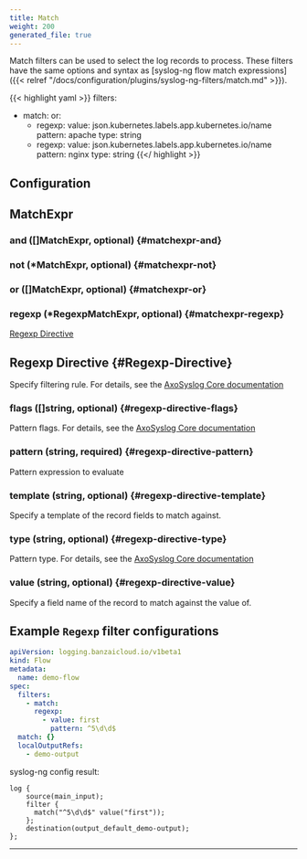 ```yaml
---
title: Match
weight: 200
generated_file: true
---
```


Match filters can be used to select the log records to process. These filters have the same options and syntax as [syslog-ng flow match expressions]({{< relref "/docs/configuration/plugins/syslog-ng-filters/match.md" >}}).

{{< highlight yaml >}}
  filters:
  - match:
      or:
      - regexp:
          value: json.kubernetes.labels.app.kubernetes.io/name
          pattern: apache
          type: string
      - regexp:
          value: json.kubernetes.labels.app.kubernetes.io/name
          pattern: nginx
          type: string
{{</ highlight >}}


## Configuration
## MatchExpr

### and ([]MatchExpr, optional) {#matchexpr-and}


### not (*MatchExpr, optional) {#matchexpr-not}


### or ([]MatchExpr, optional) {#matchexpr-or}


### regexp (*RegexpMatchExpr, optional) {#matchexpr-regexp}

[Regexp Directive](#Regexp-Directive) 



## Regexp Directive {#Regexp-Directive}


Specify filtering rule. For details, see the [AxoSyslog Core documentation](https://axoflow.com/docs/axosyslog-core/chapter-manipulating-messages/customizing-message-format/reference-template-functions/#template-function-list)


### flags ([]string, optional) {#regexp-directive-flags}

Pattern flags. For details, see the [AxoSyslog Core documentation](https://axoflow.com/docs/axosyslog-core/chapter-manipulating-messages/regular-expressions/reference-regexp-types/regexp-flags-options/) 


### pattern (string, required) {#regexp-directive-pattern}

Pattern expression to evaluate 


### template (string, optional) {#regexp-directive-template}

Specify a template of the record fields to match against. 


### type (string, optional) {#regexp-directive-type}

Pattern type. For details, see the [AxoSyslog Core documentation](https://axoflow.com/docs/axosyslog-core/chapter-manipulating-messages/regular-expressions/reference-regexp-types/regexp-type-options/) 


### value (string, optional) {#regexp-directive-value}

Specify a field name of the record to match against the value of. 




## Example `Regexp` filter configurations

```yaml
apiVersion: logging.banzaicloud.io/v1beta1
kind: Flow
metadata:
  name: demo-flow
spec:
  filters:
    - match:
      regexp:
        - value: first
          pattern: ^5\d\d$
  match: {}
  localOutputRefs:
    - demo-output
```
syslog-ng config result:

```shell
log {
    source(main_input);
    filter {
      match("^5\d\d$" value("first"));
    };
    destination(output_default_demo-output);
};
```


---
